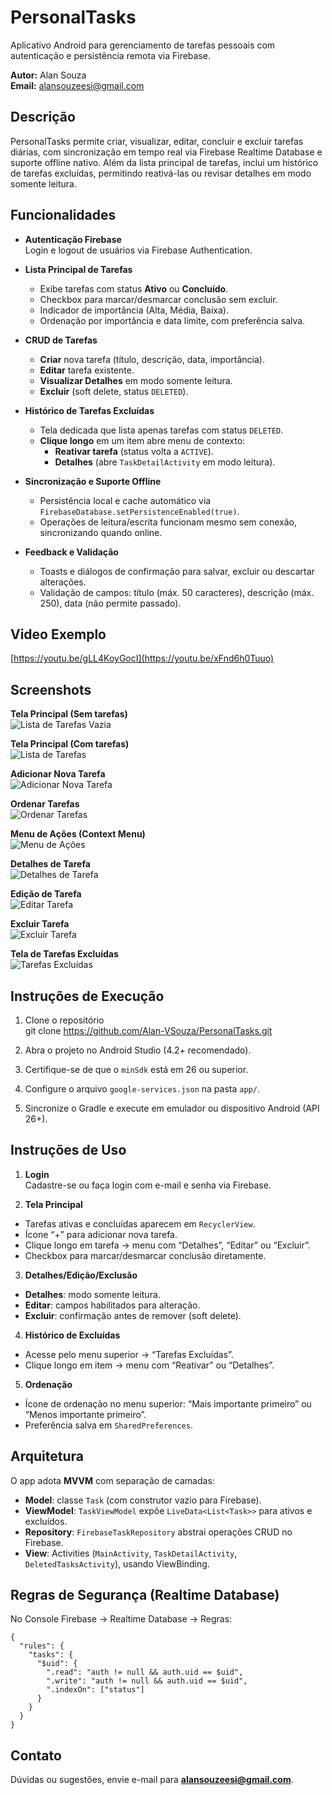 # PersonalTasks

Aplicativo Android para gerenciamento de tarefas pessoais com autenticação e persistência remota via Firebase.

**Autor:** Alan Souza  
**Email:** alansouzeesi@gmail.com

## Descrição

PersonalTasks permite criar, visualizar, editar, concluir e excluir tarefas diárias, com sincronização em tempo real via Firebase Realtime Database e suporte offline nativo. Além da lista principal de tarefas, inclui um histórico de tarefas excluídas, permitindo reativá-las ou revisar detalhes em modo somente leitura.

## Funcionalidades

- **Autenticação Firebase**  
  Login e logout de usuários via Firebase Authentication.

- **Lista Principal de Tarefas**
    - Exibe tarefas com status **Ativo** ou **Concluído**.
    - Checkbox para marcar/desmarcar conclusão sem excluir.
    - Indicador de importância (Alta, Média, Baixa).
    - Ordenação por importância e data limite, com preferência salva.

- **CRUD de Tarefas**
    - **Criar** nova tarefa (título, descrição, data, importância).
    - **Editar** tarefa existente.
    - **Visualizar Detalhes** em modo somente leitura.
    - **Excluir** (soft delete, status `DELETED`).

- **Histórico de Tarefas Excluídas**
    - Tela dedicada que lista apenas tarefas com status `DELETED`.
    - **Clique longo** em um item abre menu de contexto:
        - **Reativar tarefa** (status volta a `ACTIVE`).
        - **Detalhes** (abre `TaskDetailActivity` em modo leitura).

- **Sincronização e Suporte Offline**
    - Persistência local e cache automático via `FirebaseDatabase.setPersistenceEnabled(true)`.
    - Operações de leitura/escrita funcionam mesmo sem conexão, sincronizando quando online.

- **Feedback e Validação**
    - Toasts e diálogos de confirmação para salvar, excluir ou descartar alterações.
    - Validação de campos: título (máx. 50 caracteres), descrição (máx. 250), data (não permite passado).

## Video Exemplo

[https://youtu.be/gLL4KoyGocI](https://youtu.be/xFnd6h0Tuuo)

## Screenshots

**Tela Principal (Sem tarefas)**  
![Lista de Tarefas Vazia](./readme_assets/principal_sem_tasks.png)

**Tela Principal (Com tarefas)**  
![Lista de Tarefas](./readme_assets/com_tasks.png)

**Adicionar Nova Tarefa**  
![Adicionar Nova Tarefa](./readme_assets/nova_task.png)

**Ordenar Tarefas**  
![Ordenar Tarefas](./readme_assets/ordenar_importancia.png)

**Menu de Ações (Context Menu)**  
![Menu de Ações](./readme_assets/pop_acoes.png)

**Detalhes de Tarefa**  
![Detalhes de Tarefa](./readme_assets/detalhes_tasks.png)

**Edição de Tarefa**  
![Editar Tarefa](./readme_assets/editar_task.png)

**Excluir Tarefa**  
![Excluir Tarefa](./readme_assets/excluir_task.png)

**Tela de Tarefas Excluídas**  
![Tarefas Excluídas](./readme_assets/deleted_tasks.png)

## Instruções de Execução

1. Clone o repositório  
   git clone https://github.com/Alan-VSouza/PersonalTasks.git

2. Abra o projeto no Android Studio (4.2+ recomendado).
3. Certifique-se de que o `minSdk` está em 26 ou superior.
4. Configure o arquivo `google-services.json` na pasta `app/`.
5. Sincronize o Gradle e execute em emulador ou dispositivo Android (API 26+).

## Instruções de Uso

1. **Login**  
   Cadastre-se ou faça login com e-mail e senha via Firebase.

2. **Tela Principal**
- Tarefas ativas e concluídas aparecem em `RecyclerView`.
- Ícone “+” para adicionar nova tarefa.
- Clique longo em tarefa → menu com “Detalhes”, “Editar” ou “Excluir”.
- Checkbox para marcar/desmarcar conclusão diretamente.

3. **Detalhes/Edição/Exclusão**
- **Detalhes**: modo somente leitura.
- **Editar**: campos habilitados para alteração.
- **Excluir**: confirmação antes de remover (soft delete).

4. **Histórico de Excluídas**
- Acesse pelo menu superior → “Tarefas Excluídas”.
- Clique longo em item → menu com “Reativar” ou “Detalhes”.

5. **Ordenação**
- Ícone de ordenação no menu superior: “Mais importante primeiro” ou “Menos importante primeiro”.
- Preferência salva em `SharedPreferences`.

## Arquitetura

O app adota **MVVM** com separação de camadas:

- **Model**: classe `Task` (com construtor vazio para Firebase).
- **ViewModel**: `TaskViewModel` expõe `LiveData<List<Task>>` para ativos e excluídos.
- **Repository**: `FirebaseTaskRepository` abstrai operações CRUD no Firebase.
- **View**: Activities (`MainActivity`, `TaskDetailActivity`, `DeletedTasksActivity`), usando ViewBinding.

## Regras de Segurança (Realtime Database)

No Console Firebase → Realtime Database → Regras:
```
{
  "rules": {
    "tasks": {
      "$uid": {
        ".read": "auth != null && auth.uid == $uid",
        ".write": "auth != null && auth.uid == $uid",
        ".indexOn": ["status"]
      }
    }
  }
}
```


## Contato

Dúvidas ou sugestões, envie e-mail para **alansouzeesi@gmail.com**.
